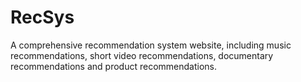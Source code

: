 # RecSys

A comprehensive recommendation system website, including music recommendations, short video recommendations, documentary recommendations and product recommendations.